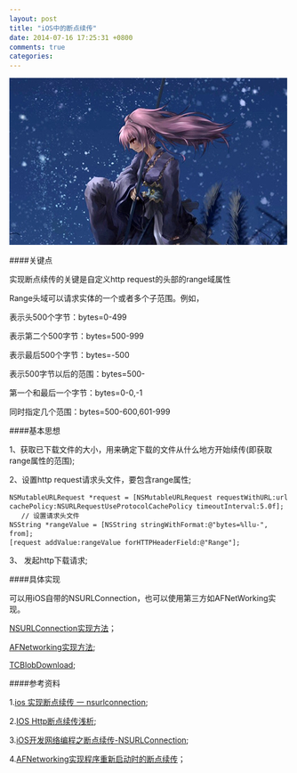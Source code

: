 ```yaml
---
layout: post
title: "iOS中的断点续传"
date: 2014-07-16 17:25:31 +0800
comments: true
categories: 
---
```

![](/images/201407161730.png)

####关键点

实现断点续传的关键是自定义http request的头部的range域属性

Range头域可以请求实体的一个或者多个子范围。例如，

表示头500个字节：bytes=0-499

表示第二个500字节：bytes=500-999

表示最后500个字节：bytes=-500

表示500字节以后的范围：bytes=500-

第一个和最后一个字节：bytes=0-0,-1

同时指定几个范围：bytes=500-600,601-999

####基本思想

1、获取已下载文件的大小，用来确定下载的文件从什么地方开始续传(即获取range属性的范围);

2、设置http request请求头文件，要包含range属性;

```objc
NSMutableURLRequest *request = [NSMutableURLRequest requestWithURL:url cachePolicy:NSURLRequestUseProtocolCachePolicy timeoutInterval:5.0f];
   // 设置请求头文件
NSString *rangeValue = [NSString stringWithFormat:@"bytes=%llu-", from];
[request addValue:rangeValue forHTTPHeaderField:@"Range"];
```

3、 发起http下载请求;

####具体实现

可以用iOS自带的NSURLConnection，也可以使用第三方如AFNetWorking实现。

[NSURLConnection实现方法](http://www.cnblogs.com/liufeng24/p/3555303.html)；

[AFNetworking实现方法](http://blog.csdn.net/zhaoxy_thu/article/details/21383515);

[TCBlobDownload](https://github.com/thibaultCha/TCBlobDownload);

####参考资料

1.[ios 实现断点续传 一 nsurlconnection](http://blog.csdn.net/sirchenhua/article/details/7286312);

2.[IOS Http断点续传浅析](http://longminxiang.blog.163.com/blog/static/5933298520137933235997/);

3.[iOS开发网络编程之断点续传-NSURLConnection](http://www.cnblogs.com/liufeng24/p/3555303.html);

4.[AFNetworking实现程序重新启动时的断点续传](http://blog.csdn.net/zhaoxy_thu/article/details/21383515)；

